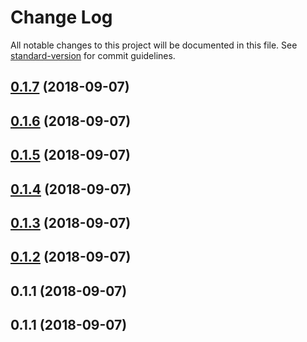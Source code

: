 # Change Log

All notable changes to this project will be documented in this file. See [standard-version](https://github.com/conventional-changelog/standard-version) for commit guidelines.

<a name="0.1.7"></a>
## [0.1.7](https://github.com/ToxicToast/AlegriCLI/compare/v0.1.6...v0.1.7) (2018-09-07)



<a name="0.1.6"></a>
## [0.1.6](https://github.com/ToxicToast/AlegriCLI/compare/v0.1.5...v0.1.6) (2018-09-07)



<a name="0.1.5"></a>
## [0.1.5](https://github.com/ToxicToast/AlegriCLI/compare/v0.1.4...v0.1.5) (2018-09-07)



<a name="0.1.4"></a>
## [0.1.4](https://github.com/ToxicToast/AlegriCLI/compare/v0.1.3...v0.1.4) (2018-09-07)



<a name="0.1.3"></a>
## [0.1.3](https://github.com/ToxicToast/AlegriCLI/compare/v0.1.2...v0.1.3) (2018-09-07)



<a name="0.1.2"></a>
## [0.1.2](https://github.com/ToxicToast/AlegriCLI/compare/v0.1.1...v0.1.2) (2018-09-07)



<a name="0.1.1"></a>
## 0.1.1 (2018-09-07)



<a name="0.1.1"></a>
## 0.1.1 (2018-09-07)
